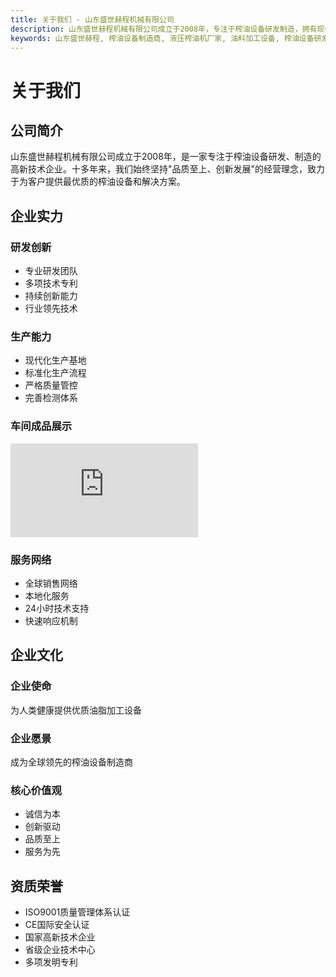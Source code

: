 ```yaml
---
title: 关于我们 - 山东盛世赫程机械有限公司
description: 山东盛世赫程机械有限公司成立于2008年，专注于榨油设备研发制造，拥有现代化生产基地和专业研发团队，提供全球领先的榨油设备解决方案。
keywords: 山东盛世赫程, 榨油设备制造商, 液压榨油机厂家, 油料加工设备, 榨油设备研发, 榨油设备生产, 高新技术企业, 榨油设备厂家, 油压机制造商, 油料压榨设备, 榨油机生产厂家, 油料加工机械
---
```


# 关于我们

## 公司简介

山东盛世赫程机械有限公司成立于2008年，是一家专注于榨油设备研发、制造的高新技术企业。十多年来，我们始终坚持"品质至上、创新发展"的经营理念，致力于为客户提供最优质的榨油设备和解决方案。

## 企业实力

### 研发创新
- 专业研发团队
- 多项技术专利
- 持续创新能力
- 行业领先技术

### 生产能力
- 现代化生产基地
- 标准化生产流程
- 严格质量管控
- 完善检测体系

### 车间成品展示
<div class="video-container">
  <iframe src="https://www.youtube.com/embed/U077XRSuR-U" frameborder="0" allow="accelerometer; autoplay; clipboard-write; encrypted-media; gyroscope; picture-in-picture" allowfullscreen></iframe>
</div>

### 服务网络
- 全球销售网络
- 本地化服务
- 24小时技术支持
- 快速响应机制

## 企业文化

### 企业使命
为人类健康提供优质油脂加工设备

### 企业愿景
成为全球领先的榨油设备制造商

### 核心价值观
- 诚信为本
- 创新驱动
- 品质至上
- 服务为先

## 资质荣誉

- ISO9001质量管理体系认证
- CE国际安全认证
- 国家高新技术企业
- 省级企业技术中心
- 多项发明专利


